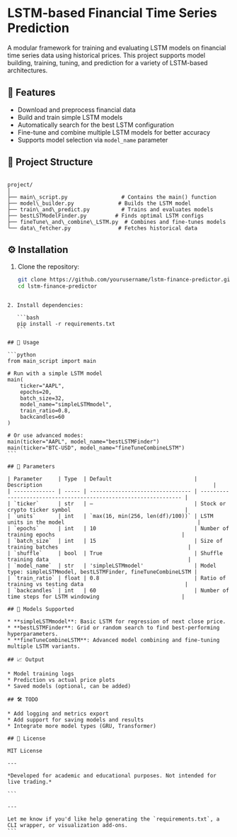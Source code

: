 # LSTM-based Financial Time Series Prediction

A modular framework for training and evaluating LSTM models on financial time series data using historical prices. This project supports model building, training, tuning, and prediction for a variety of LSTM-based architectures.

## 🚀 Features

- Download and preprocess financial data
- Build and train simple LSTM models
- Automatically search for the best LSTM configuration
- Fine-tune and combine multiple LSTM models for better accuracy
- Supports model selection via `model_name` parameter

## 🧩 Project Structure

```

project/
│
├── main\_script.py                 # Contains the main() function
├── model\_builder.py              # Builds the LSTM model
├── train\_and\_predict.py          # Trains and evaluates models
├── bestLSTModelFinder.py         # Finds optimal LSTM configs
├── fineTune\_and\_combine\_LSTM.py  # Combines and fine-tunes models
└── data\_fetcher.py               # Fetches historical data

````

## ⚙️ Installation

1. Clone the repository:
   ```bash
   git clone https://github.com/yourusername/lstm-finance-predictor.git
   cd lstm-finance-predictor
````

2. Install dependencies:

   ```bash
   pip install -r requirements.txt
   ```

## 🧠 Usage

```python
from main_script import main

# Run with a simple LSTM model
main(
    ticker="AAPL",
    epochs=20,
    batch_size=32,
    model_name="simpleLSTMmodel",
    train_ratio=0.8,
    backcandles=60
)

# Or use advanced modes:
main(ticker="AAPL", model_name="bestLSTMFinder")
main(ticker="BTC-USD", model_name="fineTuneCombineLSTM")
```

## 📝 Parameters

| Parameter     | Type  | Default                          | Description                                                      |
| ------------- | ----- | -------------------------------- | ---------------------------------------------------------------- |
| `ticker`      | str   | —                                | Stock or crypto ticker symbol                                    |
| `units`       | int   | `max(16, min(256, len(df)/100))` | LSTM units in the model                                          |
| `epochs`      | int   | 10                               | Number of training epochs                                        |
| `batch_size`  | int   | 15                               | Size of training batches                                         |
| `shuffle`     | bool  | True                             | Shuffle training data                                            |
| `model_name`  | str   | 'simpleLSTMmodel'                | Model type: simpleLSTMmodel, bestLSTMFinder, fineTuneCombineLSTM |
| `train_ratio` | float | 0.8                              | Ratio of training vs testing data                                |
| `backcandles` | int   | 60                               | Number of time steps for LSTM windowing                          |

## 🧪 Models Supported

* **simpleLSTMmodel**: Basic LSTM for regression of next close price.
* **bestLSTMFinder**: Grid or random search to find best-performing hyperparameters.
* **fineTuneCombineLSTM**: Advanced model combining and fine-tuning multiple LSTM variants.

## 📈 Output

* Model training logs
* Prediction vs actual price plots
* Saved models (optional, can be added)

## 🛠️ TODO

* Add logging and metrics export
* Add support for saving models and results
* Integrate more model types (GRU, Transformer)

## 📄 License

MIT License

---

*Developed for academic and educational purposes. Not intended for live trading.*

```

---

Let me know if you'd like help generating the `requirements.txt`, a CLI wrapper, or visualization add-ons.
```
